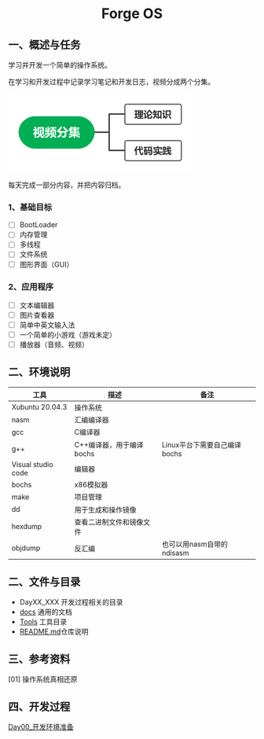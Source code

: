 # <h1 align="center">Forge OS</h1>

## 一、概述与任务

学习并开发一个简单的操作系统。

在学习和开发过程中记录学习笔记和开发日志，视频分成两个分集。

![视频分集](./img/episode.png)

每天完成一部分内容，并把内容归档。

### 1、基础目标

* [ ] BootLoader
* [ ] 内存管理
* [ ] 多线程
* [ ] 文件系统
* [ ] 图形界面（GUI）

### 2、应用程序

* [ ] 文本编辑器
* [ ] 图片查看器
* [ ] 简单中英文输入法
* [ ] 一个简单的小游戏（游戏未定）
* [ ] 播放器（音频、视频）

## 二、环境说明

| 工具               | 描述                     | 备注                         |
| ------------------ | ------------------------ | ---------------------------- |
| Xubuntu 20.04.3    | 操作系统                 |                              |
| nasm               | 汇编编译器               |                              |
| gcc                | C编译器                  |                              |
| g++                | C++编译器，用于编译bochs | Linux平台下需要自己编译bochs |
| Visual studio code | 编辑器                   |                              |
| bochs              | x86模拟器                |                              |
| make               | 项目管理                 |                              |
| dd                 | 用于生成和操作镜像       |                              |
| hexdump            | 查看二进制文件和镜像文件 |                              |
| objdump            | 反汇编                   | 也可以用nasm自带的ndisasm    |

## 二、文件与目录

* DayXX_XXX 开发过程相关的目录
* [docs](./docs) 通用的文档
* [Tools](./Tools) 工具目录
* [README.md](./README.md)仓库说明

## 三、参考资料

[01] 操作系统真相还原

## 四、开发过程

[Day00_开发环境准备](Day00_准备开发环境/)

  